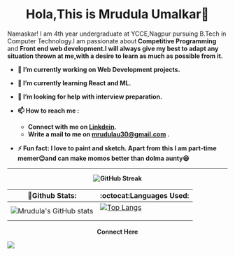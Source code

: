 # <div align="center" font-size="24px">Hola,This is Mrudula Umalkar👋</div>
 
 Namaskar! I am 4th year undergraduate at YCCE,Nagpur pursuing B.Tech in Computer Technology.I am passionate about<b> Competitive Programming</b> and <b>Front end web development.I will always give my best to adapt any situation thrown at me,with a desire to learn as much as possible from it.

 - 🔭 I’m currently working on Web Development projects.
 - 🌱 I’m currently learning React and ML.
 - 🤔 I’m looking for help with interview preparation.
 - 📫 How to reach me : 
     - Connect with me on  <a href="https://www.linkedin.com/in/mrudula-umalkar-9baa9b194/">Linkdein</a>.
     - Write a mail to me on mrudulau30@gmail.com .
  
- ⚡ Fun fact: I love to paint and sketch. Apart from this I am part-time memer😉and can make momos better than dolma aunty😆
---------------------------------------------------------------------------------------------------------------------
<p align="center"><img src="https://github-readme-streak-stats.herokuapp.com?user=Mrudulau30&theme=highcontrast" alt="GitHub Streak" />

:trident:Github Stats: | :octocat:Languages Used:
------------- | -------------
![Mrudula's GitHub stats](https://github-readme-stats.vercel.app/api?username=Mrudulau30&show_icons=true&theme=great-gatsby) | [![Top Langs](https://github-readme-stats.vercel.app/api/top-langs/?username=Mrudulau30)](https://github.com/Mrudulau30/github-readme-stats)</p>
 
 <p align="center">Connect Here
  
  <a href="https://www.linkedin.com/in/mrudula-umalkar-9baa9b194/"><img src="https://www.bing.com/images/search?view=detailV2&ccid=Ff1a2zx1&id=496BED4DB48F2B1C7BF176CC2A71178943F6BD69&thid=OIP.Ff1a2zx1DnGg5rppyqq-XwHaHa&mediaurl=https%3a%2f%2fupload.wikimedia.org%2fwikipedia%2fcommons%2fthumb%2fc%2fc9%2fLinkedin.svg%2f1200px-Linkedin.svg.png&exph=1200&expw=1200&q=linkdein+imag&simid=607991159625378503&FORM=IRPRST&ck=DD4B480FC525A66BFC2119873391B9DE&selectedIndex=2"> </a>




